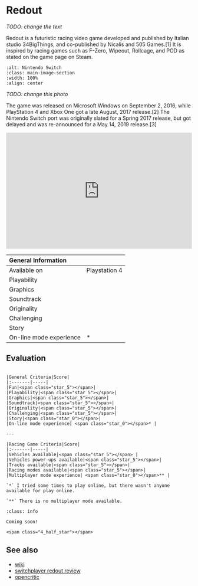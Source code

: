 # Redout

*TODO: change the text*

Redout is a futuristic racing video game developed and published by Italian studio 34BigThings, and co-published by Nicalis and 505 Games.[1] It is inspired by racing games such as F-Zero, Wipeout, Rollcage, and POD as stated on the game page on Steam.

```{image} /_static/nintendo-switch/redout.jpg
:alt: Nintendo Switch
:class: main-image-section
:width: 100%
:align: center
```
*TODO: change this photo*

The game was released on Microsoft Windows on September 2, 2016, while PlayStation 4 and Xbox One got a late August, 2017 release.[2] The Nintendo Switch port was originally slated for a Spring 2017 release, but got delayed and was re-announced for a May 14, 2019 release.[3]


<iframe src="https://www.youtube.com/embed/9BXIY7_lstk?controls=0"
    frameborder="0"
    allow="accelerometer; autoplay; clipboard-write; encrypted-media; gyroscope; picture-in-picture"
    allowfullscreen
    width="100%"
    height="315"
></iframe>

|General Information||
|:-------|-----|
|Available on|Playstation 4|
|Playability|<span class="star_5"></span>|
|Graphics|<span class="star_5"></span>|
|Soundtrack|<span class="star_5"></span>|
|Originality|<span class="star_5"></span>|
|Challenging|<span class="star_5"></span>|
|Story|<span class="star_0"></span>|
|On-line mode experience| <span class="star_0"></span>* |


## Evaluation

````{panels}

|General Criteria|Score|
|:-------|-----|
|Fun|<span class="star_5"></span>|
|Playability|<span class="star_5"></span>|
|Graphics|<span class="star_5"></span>|
|Soundtrack|<span class="star_5"></span>|
|Originality|<span class="star_5"></span>|
|Challenging|<span class="star_5"></span>|
|Story|<span class="star_0"></span>|
|On-line mode experience| <span class="star_0"></span>* |

---

|Racing Game Criteria|Score|
|:-------|-----|
|Vehicles available|<span class="star_5"></span> |
|Vehicles power-ups available|<span class="star_5"></span>|
|Tracks available|<span class="star_5"></span>|
|Racing modes available|<span class="star_5"></span>|
|Multiplayer mode experience| <span class="star_0"></span>** |

````

```{note}
`*` I tried some times to play online, but there wasn't anyone available for play online.

`**` There is no multiplayer mode available.
```

```{admonition} Summary
:class: info

Coming soon!

<span class="4_half_star"></span>
```


## See also

* [wiki](https://en.wikipedia.org/wiki/Redout_(video_game))
* [switchplayer redout review](https://switchplayer.net/2019/06/09/redout-lightspeed-edition-review/)
* [opencritic](https://opencritic.com/game/1801/redout)
